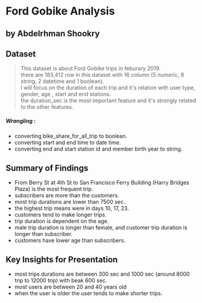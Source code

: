# Ford Gobike Analysis

## by Abdelrhman Shookry

## Dataset

> This dataset is about Ford Gobike trips in feburary 2019.<br>
> there are 183,412 row in this dataset with 16 column (5 numeric, 8 string, 2 datetime and 1 boolean).<br>
> I will focus on the duration of each trip and it's relation with user type, gender, age , start and end stations.<br>
> the duration_sec is the most important feature and it's strongly related to the other features.

##### Wrangling :

- converting bike_share_for_all_trip to boolean.<br>
- converting start and end time to date time.<br>
- converting end and start station id and member birth year to string.

## Summary of Findings

- From Berry St at 4th St to San Francisco Ferry Building (Harry Bridges Plaza) is the most frequent trip.
- subscribers are more than the customers.
- most trip durations are lower than 7500 sec.
- the highest trip means were in days 10, 17, 23.
- customers tend to make longer trips.
- trip duration is dependent on the age.
- male trip duration is longer than female, and customer trip duration is longer than subscriber.
- customers have lower age than subscribers.

## Key Insights for Presentation

- most trips durations are between 300 sec and 1000 sec (around 8000 trip to 12000 trip) with beak 600 sec.
- most users are between 20 and 40 years old
- when the user is older the user tends to make shorter trips.

